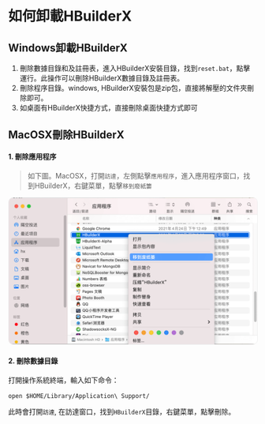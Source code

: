 # 如何卸載HBuilderX

## Windows卸載HBuilderX

1. 刪除數據目錄和及註冊表，進入HBuilderX安裝目錄，找到`reset.bat`，點擊運行。此操作可以刪除HBuilderX數據目錄及註冊表。
2. 刪除程序目錄。windows, HBuilderX安裝包是zip包，直接將解壓的文件夾刪除即可。
3. 如桌面有HBuilderX快捷方式，直接刪除桌面快捷方式即可

## MacOSX刪除HBuilderX

#### 1. 刪除應用程序

> 如下圖。MacOSX，打開`訪達`，左側點擊`應用程序`，進入應用程序窗口，找到HBuilderX，右鍵菜單，點擊`移到廢紙簍`

<img src="/static/snapshots/mac_uninstall.png" style="zoom: 50%; border:1px solid #eee; border-radius: 20px;" />

#### 2. 刪除數據目錄

打開操作系統終端，輸入如下命令：

```
open $HOME/Library/Application\ Support/
```

此時會打開`訪達`, 在訪達窗口，找到`HBuilderX`目錄，右鍵菜單，點擊刪除。
